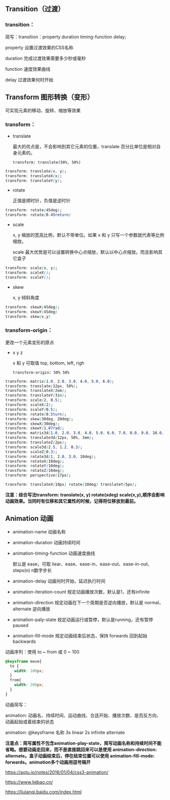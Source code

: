 ## Transition（过渡）

### transition：

简写：transition：property duration timing-function delay;

property 设置过渡效果的CSS名称

duration 完成过渡效果需要多少秒或毫秒

function 速度效果曲线

delay 过渡效果何时开始

##  Transform 图形转换（变形）

可实现元素的移动、旋转、缩放等效果

### transform：

- translate

  最大的优点是，不会影响到其它元素的位置，translate 百分比单位是相对自身元素的。

  `transform: translate(50%, 50%)`

```css
transform: translate(x, y);
transform: translateX(x);
transform: translateY(y);
```

- rotate

  正值是顺时针，负值是逆时针

```css
transform: rotate(45deg);
transform: rotate(0.45return)
```

- scale

  x, y 缩放的宽高比例，默认不带单位。如果 x 和 y 只写一个参数就代表等比例缩放。

  scale 最大优势是可以设置转换中心点缩放，默认以中心点缩放。而且影响其它盒子

```css
transform: scale(x, y);
transform: scaleX();
transform: scaleY();
```

- skew

  x, y 倾斜角度

```css
transform: skewX(45deg);
transform: skewY(45deg)
transform: skew(x,y)
```

### transform-origin：

更改一个元素变形的原点

- x y z

  x 和 y 可取值 top, bottom, left, righ

  `transform-origin: 50% 50%`

```css
transform: matrix(1.0, 2.0, 3.0, 4.0, 5.0, 6.0);
transform: translate(12px, 50%);
transform: translateX(2em);
transform: translateY(3in);
transform: scale(2, 0.5);
transform: scaleX(2);
transform: scaleY(0.5);
transform: rotate(0.5turn);
transform: skew(30deg, 20deg);
transform: skewX(30deg);
transform: skewY(1.07rad);
transform: matrix3d(1.0, 2.0, 3.0, 4.0, 5.0, 6.0, 7.0, 8.0, 9.0, 10.0, 11.0, 12.0, 13.0, 14.0, 15.0, 16.0);
transform: translate3d(12px, 50%, 3em);
transform: translateZ(2px);
transform: scale3d(2.5, 1.2, 0.3);
transform: scaleZ(0.3);
transform: rotate3d(1, 2.0, 3.0, 10deg);
transform: rotateX(10deg);
transform: rotateY(10deg);
transform: rotateZ(10deg);
transform: perspective(17px);

transform: translateX(10px) rotate(10deg) translateY(5px);
```

**注意：综合写法transform: translate(x, y) rotate(xdeg) scale(x,y),顺序会影响动画效果。当同时有位移和其它属性的时候，记得将位移放到最前。**

## Animation 动画

- animation-name 动画名称

- animation-duration 动画持续时间

- animation-timing-function 动画速度曲线

  默认是 ease，可取 liear、ease、ease-in、ease-out、ease-in-out、steps(n) n数字步长

- animation-delay 动画何时开始，延迟执行时间

- animation-iteration-count 规定动画播放次数，默认是1，还有infinite

- animation-direction 规定动画在下一个周期是否逆向播放，默认是 normal，alternate 逆向播放

- animation-paly-state 规定动画运行或暂停，默认是running，还有暂停 paused

- animation-fill-mode 规定动画结束后状态，保持 forwards 回到起始 backwards

动画序列：使用 to ~ from 或 0 ~ 100

```css
@keysframe move{
  to {
    width: 100px;
  }
  from{
    width: 200px;
  }
}
```

动画简写：

animation: 动画名、持续时间、运动曲线、合适开始、播放次数、是否反方向、动画起始或着结束的状态

animation: @keysframe 名称 3s linear 2s infinite alternate

**注意点：简写属性不包含animation-play-state，简写动画名称和持续时间不能省略。想要动画走回来，而不是直接跳回来可以是使用 animation-direction: alternate。盒子动画结束后，停在结束位置可以使用 animation-fill-mode: forwards。animation多个动画用逗号隔开**



https://aotu.io/notes/2016/01/04/css3-animation/

https://www.liebao.cn/

https://liulanqi.baidu.com/index.html